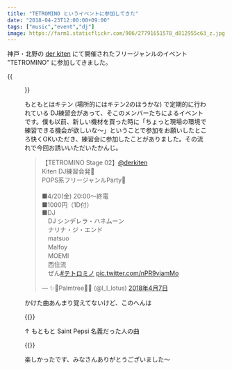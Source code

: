 ```yaml
---
title: "TETROMINO というイベントに参加してきた"
date: "2018-04-23T12:00:00+09:00"
tags: ["music","event","dj"]
image: https://farm1.staticflickr.com/906/27791651578_d812955c63_z.jpg
---
```


神戸・北野の [der kiten](http://d.hatena.ne.jp/derkiten/) にて開催されたフリージャンルのイベント "TETROMINO" に参加してきました。

{{<figure src="https://farm1.staticflickr.com/906/27791651578_d812955c63_z.jpg">}}

もともとはキテン (場所的にはキテン2のほうかな) で定期的に行われている DJ練習会があって、そこのメンバーたちによるイベントです。僕も以前、新しい機材を買った時に「ちょっと現場の環境で練習できる機会が欲しいな〜」ということで参加をお願いしたところ快くOKいただき、練習会に参加したことがありました。その流れで今回お誘いいただいたかんじ。

<div class="embed">
<blockquote class="twitter-tweet" data-cards="hidden" data-lang="ja"><p lang="ja" dir="ltr">【TETROMINO Stage 02】<a href="https://twitter.com/derkiten?ref_src=twsrc%5Etfw">@derkiten</a><br>Kiten DJ練習会発🌟<br>POPS系フリージャンルParty🎉<br><br>■4/20(金) 20:00〜終電<br>■1000円（1D付）<br>■DJ<br>　DJ シンデレラ・ハネムーン<br>　ナリナ・ジ・エンド<br>　matsuo<br>　Malfoy<br>　MOEMI<br>　西住流<br>　ぜん<a href="https://twitter.com/hashtag/%E3%83%86%E3%83%88%E3%83%AD%E3%83%9F%E3%83%8E?src=hash&amp;ref_src=twsrc%5Etfw">#テトロミノ</a> <a href="https://t.co/nPR9vjamMo">pic.twitter.com/nPR9vjamMo</a></p>&mdash; ✨🌴Palmtree🌴✨ (@l_l_lotus) <a href="https://twitter.com/l_l_lotus/status/982526753699540993?ref_src=twsrc%5Etfw">2018年4月7日</a></blockquote>
<script async src="https://platform.twitter.com/widgets.js" charset="utf-8"></script>
</div>

かけた曲あんまり覚えてないけど、このへんは

{{<youtube src="Bw_7UrqzNUg" title="Skylar Spence - Fiona Coyne">}}

↑ もともと Saint Pepsi 名義だった人の曲

{{<youtube src="NyddMMiViZc" title="くるり - 琥珀色の街、上海蟹の朝">}}

楽しかったです、みなさんありがとうございました〜
